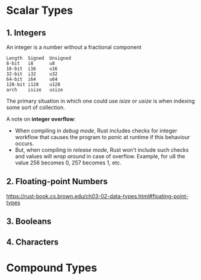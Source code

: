 # Scalar Types

## 1. Integers

An integer is a number without a fractional component

```
Length  Signed  Unsigned
8-bit   i8      u8
16-bit  i16     u16
32-bit  i32     u32
64-bit  i64     u64
128-bit i128    u128
arch    isize   usize
```

The primary situation in which one could use *isize* or *usize* is when indexing some sort of collection.

A note on **integer overflow**:

* When compiling in *debug mode*, Rust includes checks for integer workflow that causes the program to *panic* at runtime if this behaviour occurs.
* But, when compiling in *release mode*, Rust won't include such checks and values will *wrap around* in case of overflow. Example, for u8 the value 256 becomes 0, 257 becomes 1, etc.

## 2. Floating-point Numbers

https://rust-book.cs.brown.edu/ch03-02-data-types.html#floating-point-types

## 3. Booleans

## 4. Characters

# Compound Types

